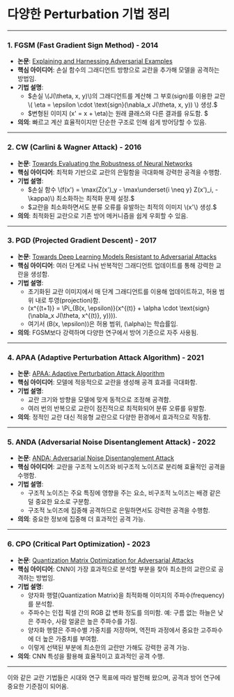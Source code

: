# 다양한 Perturbation 기법 정리

---

### 1. **FGSM (Fast Gradient Sign Method) - 2014**  
- **논문**: [Explaining and Harnessing Adversarial Examples](https://arxiv.org/abs/1412.6572)  
- **핵심 아이디어**: 손실 함수의 그래디언트 방향으로 교란을 추가해 모델을 공격하는 방법임.  
- **기법 설명**:  
  - $손실 \(J(\theta, x, y)\)의 그래디언트를 계산해 그 부호(sign)를 이용한 교란 \( \eta = \epsilon \cdot \text{sign}(\nabla_x J(\theta, x, y)) \) 생성.$  
  - $변형된 이미지 \(x' = x + \eta\)는 원래 클래스와 다른 결과를 유도함.  $
- **의의**: 빠르고 계산 효율적이지만 단순한 구조로 인해 쉽게 방어당할 수 있음.

---

### 2. **CW (Carlini & Wagner Attack) - 2016**  
- **논문**: [Towards Evaluating the Robustness of Neural Networks](https://arxiv.org/abs/1608.04644)  
- **핵심 아이디어**: 최적화 기반으로 교란의 은밀함을 극대화해 강력한 공격을 수행함.  
- **기법 설명**:  
  - $손실 함수 \(f(x') = \max(Z(x')_y - \max\underset{i \neq y} Z(x')_i, -\kappa)\) 최소화하는 최적화 문제 설정.$  
  - $교란을 최소화하면서도 분류 오류를 유발하는 최적의 이미지 \(x'\) 생성.$  
- **의의**: 최적화된 교란으로 기존 방어 메커니즘을 쉽게 우회할 수 있음.

---

### 3. **PGD (Projected Gradient Descent) - 2017**  
- **논문**: [Towards Deep Learning Models Resistant to Adversarial Attacks](https://arxiv.org/abs/1706.06083)  
- **핵심 아이디어**: 여러 단계로 나눠 반복적인 그래디언트 업데이트를 통해 강력한 교란을 생성함.  
- **기법 설명**:  
  - 초기화된 교란 이미지에서 매 단계 그래디언트를 이용해 업데이트하고, 허용 범위 내로 투영(projection)함.  
  - \(x^{(t+1)} = \Pi_{B(x, \epsilon)}(x^{(t)} + \alpha \cdot \text{sign}(\nabla_x J(\theta, x^{(t)}, y)))\).  
  - 여기서 \(B(x, \epsilon)\)은 허용 범위, \(\alpha\)는 학습률임.  
- **의의**: FGSM보다 강력하며 다양한 연구에서 방어 기준으로 자주 사용됨.

---

### 4. **APAA (Adaptive Perturbation Attack Algorithm) - 2021**  
- **논문**: [APAA: Adaptive Perturbation Attack Algorithm](https://arxiv.org/abs/2111.13841)  
- **핵심 아이디어**: 모델에 적응적으로 교란을 생성해 공격 효과를 극대화함.  
- **기법 설명**:  
  - 교란 크기와 방향을 모델에 맞게 동적으로 조정해 공격함.  
  - 여러 번의 반복으로 교란이 점진적으로 최적화되어 분류 오류를 유발함.  
- **의의**: 정적인 교란 대신 적응형 교란으로 다양한 환경에서 효과적으로 작동함.

---

### 5. **ANDA (Adversarial Noise Disentanglement Attack) - 2022**  
- **논문**: [ANDA: Adversarial Noise Disentanglement Attack](https://arxiv.org/abs/2209.11964)  
- **핵심 아이디어**: 교란을 구조적 노이즈와 비구조적 노이즈로 분리해 효율적인 공격을 수행함.  
- **기법 설명**:  
  - 구조적 노이즈는 주요 특징에 영향을 주는 요소, 비구조적 노이즈는 배경 같은 덜 중요한 요소로 구분함.  
  - 구조적 노이즈에 집중해 공격하므로 은밀하면서도 강력한 공격을 수행함.  
- **의의**: 중요한 정보에 집중해 더 효과적인 공격 가능.

---

### 6. **CPO (Critical Part Optimization) - 2023**  
- **논문**: [Quantization Matrix Optimization for Adversarial Attacks](https://arxiv.org/abs/2312.06199)  
- **핵심 아이디어**: CNN이 가장 효과적으로 분석할 부분을 찾아 최소한의 교란으로 공격하는 방법임.  
- **기법 설명**:  
  - 양자화 행렬(Quantization Matrix)을 최적화해 이미지의 주파수(frequency)를 분석함.  
  - 주파수는 인접 픽셀 간의 RGB 값 변화 정도를 의미함. 예: 구름 없는 하늘은 낮은 주파수, 사람 얼굴은 높은 주파수를 가짐.  
  - 양자화 행렬은 주파수별 가중치를 저장하며, 역전파 과정에서 중요한 고주파수에 더 높은 가중치를 부여함.  
  - 이렇게 선택된 부분에 최소한의 교란만 가해도 강력한 공격 가능.  
- **의의**: CNN 특성을 활용해 효율적이고 효과적인 공격 수행.

---

이와 같은 교란 기법들은 시대와 연구 목표에 따라 발전해 왔으며, 공격과 방어 연구에 중요한 기준점이 되어옴.
